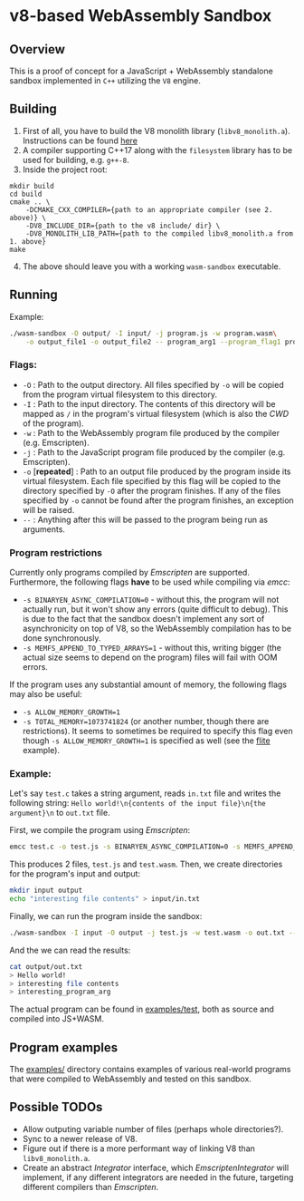 # v8-based WebAssembly Sandbox

## Overview

This is a proof of concept for a JavaScript + WebAssembly standalone sandbox implemented in `C++` utilizing the `V8` engine.

## Building

1. First of all, you have to build the V8 monolith library (`libv8_monolith.a`).
Instructions can be found [here](https://v8.dev/docs/embed#hello-world)
2. A compiler supporting C++17 along with the `filesystem` library has to be used for building, e.g. `g++-8`.
3. Inside the project root:
```
mkdir build
cd build
cmake .. \
    -DCMAKE_CXX_COMPILER={path to an appropriate compiler (see 2. above)} \
    -DV8_INCLUDE_DIR={path to the v8 include/ dir} \
    -DV8_MONOLITH_LIB_PATH={path to the compiled libv8_monolith.a from 1. above}
make
```
4. The above should leave you with a working `wasm-sandbox` executable.

## Running

Example:
```bash
./wasm-sandbox -O output/ -I input/ -j program.js -w program.wasm\
    -o output_file1 -o output_file2 -- program_arg1 --program_flag1 program_arg2
```

### Flags:

* `-O` : Path to the output directory. All files specified by `-o` will be copied from the program
 virtual filesystem to this directory.
* `-I` : Path to the input directory. The contents of this directory will be mapped as `/` in the
program's virtual filesystem (which is also the *CWD* of the program).
* `-w` : Path to the WebAssembly program file produced by the compiler (e.g. Emscripten).
* `-j` : Path to the JavaScript program file produced by the compiler (e.g. Emscripten).
* `-o` [**repeated**] : Path to an output file produced by the program inside its virtual filesystem.
Each file specified by this flag will be copied to the directory specified by `-O` after the program
finishes. If any of the files specified by `-o` cannot be found after the program finishes, an exception
will be raised.
* `--` : Anything after this will be passed to the program being run as arguments.

### Program restrictions

Currently only programs compiled by *Emscripten* are supported. Furthermore, the following flags
**have** to be used while compiling via *emcc*:

* `-s BINARYEN_ASYNC_COMPILATION=0` - without this, the program will not actually run, but it
won't show any errors (quite difficult to debug). This is due to the fact that the sandbox
doesn't implement any sort of asynchronicity on top of V8, so the WebAssembly compilation has
to be done synchronously.
* `-s MEMFS_APPEND_TO_TYPED_ARRAYS=1` - without this, writing bigger (the actual size seems
to depend on the program) files will fail with OOM errors.

If the program uses any substantial amount of memory, the following flags may also be useful:

* `-s ALLOW_MEMORY_GROWTH=1` 
* `-s TOTAL_MEMORY=1073741824` (or another number, though there are restrictions). It seems to
sometimes be required to specify this flag even though `-s ALLOW_MEMORY_GROWTH=1` is specified
as well (see the [flite](examples/flite) example).

### Example:

Let's say `test.c` takes a string argument, reads `in.txt` file and writes the following
string: `Hello world!\n{contents of the input file}\n{the argument}\n` to `out.txt` file.

First, we compile the program using *Emscripten*:

```bash
emcc test.c -o test.js -s BINARYEN_ASYNC_COMPILATION=0 -s MEMFS_APPEND_TO_TYPED_ARRAYS=1 -s ALLOW_MEMORY_GROWTH=1
```

This produces 2 files, `test.js` and `test.wasm`. Then, we create directories for the program's
input and output:

```bash
mkdir input output
echo "interesting file contents" > input/in.txt
```

Finally, we can run the program inside the sandbox:

```bash
./wasm-sandbox -I input -O output -j test.js -w test.wasm -o out.txt -- interesting_program_arg
```

And the we can read the results:

```bash
cat output/out.txt
> Hello world!
> interesting file contents
> interesting_program_arg
```

The actual program can be found in [examples/test](examples/test), both as source and compiled into JS+WASM.

## Program examples

The [examples/](examples) directory contains examples of various real-world programs that were
compiled to WebAssembly and tested on this sandbox.

## Possible TODOs

* Allow outputing variable number of files (perhaps whole directories?).
* Sync to a newer release of V8.
* Figure out if there is a more performant way of linking V8 than `libv8_monolith.a`.
* Create an abstract *Integrator* interface, which *EmscriptenIntegrator* will implement, if any
different integrators are needed in the future, targeting different compilers than *Emscripten*.
